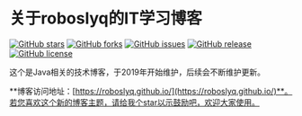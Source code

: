 # 关于roboslyq的IT学习博客

[![GitHub stars](https://img.shields.io/github/stars/roboslyq/roboslyq.github.io.svg)](https://github.com/roboslyq/roboslyq.github.io/stargazers)
[![GitHub forks](https://img.shields.io/github/forks/roboslyq/roboslyq.github.io.svg)](https://github.com/roboslyq/roboslyq.github.io/network)
[![GitHub issues](https://img.shields.io/github/issues/roboslyq/roboslyq.github.io.svg)](https://github.com/roboslyq/roboslyq.github.io/issues)
[![GitHub release](https://img.shields.io/github/release/roboslyq/roboslyq.github.io.svg)](https://github.com/roboslyq/roboslyq.github.io/releases)
[![GitHub license](https://img.shields.io/badge/license-MIT-blue.svg)](https://raw.githubusercontent.com/roboslyq/roboslyq.github.io/master/LICENSE)

这个是Java相关的技术博客，于2019年开始维护，后续会不断维护更新。

**博客访问地址：[https://roboslyq.github.io/](https://roboslyq.github.io/)**。若您喜欢这个新的博客主题，请给我个star以示鼓励吧，欢迎大家使用。
